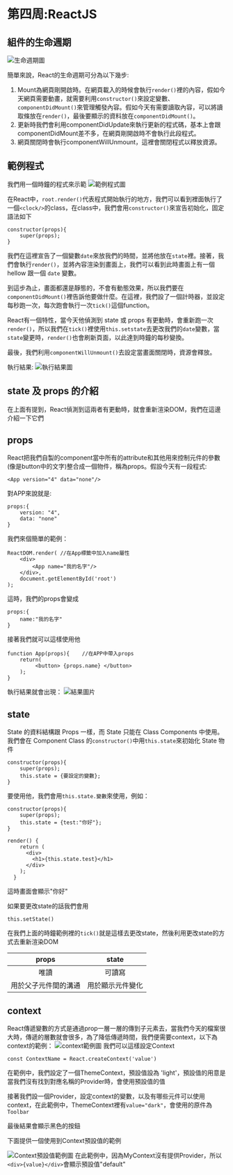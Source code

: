 第四周:ReactJS
===
組件的生命週期
---
![生命週期圖](/images/lifecycle.png)

簡單來說，React的生命週期可分為以下幾步:
1. Mount為網頁剛開啟時。在網頁載入的時候會執行```render()```裡的內容，假如今天網頁需要動畫，就需要利用```constructor()```來設定變數、```componentDidMount()```來管理觸發內容。假如今天有需要讀取內容，可以將讀取條放在```render()```，最後要顯示的資料放在```componentDidMount()```。
2. 更新時我們會利用componentDidUpdate來執行更新的程式碼，基本上會跟componentDidMount差不多，在網頁剛開啟時不會執行此段程式。
3. 網頁關閉時會執行componentWillUnmount，這裡會關閉程式以釋放資源。

## 範例程式
我們用一個時鐘的程式來示範
![範例程式圖](/images/example.png)

在React中，```root.render()```代表程式開始執行的地方，我們可以看到裡面執行了一個```<clock/>```的class，在class中，我們會用```constructor()```來宣告初始化，固定語法如下
```
constructor(props){
    super(props);
}
```
我們在這裡宣告了一個變數```date```來放我們的時間，並將他放在```state```裡。接著，我們會執行```render()```，並將內容渲染到畫面上，我們可以看到此時畫面上有一個 hellow 跟一個 ```date``` 變數。

到這步為止，畫面都還是靜態的，不會有動態效果，所以我們要在```componentDidMount()```裡告訴他要做什麼。在這裡，我們設了一個計時器，並設定每秒跑一次，每次跑會執行一次```tick()```這個function。

React有一個特性，當今天他偵測到 state 或 props 有更動時，會重新跑一次```render()```，所以我們在```tick()```裡使用```this.setstate```去更改我們的```date```變數，當```state```變更時，```render()```也會刷新頁面，以此達到時鐘的每秒變換。

最後，我們利用```componentWillUnmount()```去設定當畫面關閉時，資源會釋放。

執行結果:
![執行結果圖](/images/result.PNG)

state 及 props 的介紹
---
在上面有提到，React偵測到這兩者有更動時，就會重新渲染DOM，我們在這邊介紹一下它們

props
---
React把我們自製的component當中所有的attribute和其他用來控制元件的參數(像是button中的文字)整合成一個物件，稱為props。假設今天有一段程式:
```
<App version="4" data="none"/>
```
對APP來說就是:
```
props:{
    version: "4",
    data: "none"
}
```
我們來個簡單的範例：
```
ReactDOM.render( //在App標籤中加入name屬性
    <div>
        <App name="我的名字"/> 
    </div>,
    document.getElementById('root')
);
```
這時，我們的props會變成
```
props:{
    name:"我的名字"
}
```
接著我們就可以這樣使用他
```
function App(props){    //在APP中帶入props
    return(
         <button> {props.name} </button> 
    );
}
```
執行結果就會出現：
![結果圖片](/images/propsResult.png)

state
---
State 的資料結構跟 Props 一樣，而 State 只能在 Class Components 中使用。
我們會在 Component Class 的```constructor()```中用```this.state```來初始化 State 物件
```
constructor(props){
    super(props);
    this.state = {要設定的變數};
}
```
要使用他，我們會用```this.state.變數```來使用，例如：
```
constructor(props){
    super(props);
    this.state = {test:"你好"};
}

render() {
    return (
      <div>
        <h1>{this.state.test}</h1>
      </div>
    );
  }
```
這時畫面會顯示"你好"

如果要更改state的話我們會用
```
this.setState()
```
在我們上面的時鐘範例裡的```tick()```就是這樣去更改state，然後利用更改state的方式去重新渲染DOM

|props|state|
|:--:|:--:|
|唯讀|可讀寫|
|用於父子元件間的溝通|用於顯示元件變化|

context
---
React傳遞變數的方式是通過prop一層一層的傳到子元素去，當我們今天的檔案很大時，傳遞的層數就會很多，為了降低傳遞時間，我們便需要context，以下為context的範例：
![context範例圖](/images/context.jpg)
我們可以這樣設定Context
```
const ContextName = React.createContext('value')
```
在範例中，我們設定了一個ThemeContext，預設值設為 'light'，預設值的用意是當我們沒有找到對應名稱的Provider時，會使用預設值的值

接著我們設一個Provider，設定context的變數，以及有哪些元件可以使用context，在此範例中，ThemeContext裡有```value="dark"```，會使用的原件為```Toolbar```

最後結果會顯示黑色的按鈕

下面提供一個使用到Context預設值的範例

![Context預設值範例圖](/images/context-2.jpg)
在此範例中，因為MyContext沒有提供Provider，所以```<div>{value}</div>```會顯示預設值"default"


